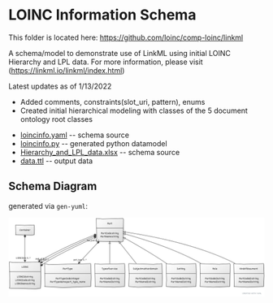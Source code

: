 # LOINC Information Schema
This folder is located here: https://github.com/loinc/comp-loinc/linkml

A schema/model to demonstrate use of LinkML using initial LOINC Hierarchy and LPL data. For more information, please visit (https://linkml.io/linkml/index.html)

Latest updates as of 1/13/2022
- Added comments, constraints(slot_uri, pattern), enums
- Created initial hierarchical modeling with classes of the 5 document ontology root classes


 * [loincinfo.yaml](loincinfo.yaml) -- schema source
 * [loincinfo.py](loincinfo.py) -- generated python datamodel 
 * [Hierarchy_and_LPL_data.xlsx](Hierarchy_and_LPL_data.xlsx) -- schema source 
 * [data.ttl](data.ttl) -- output data

## Schema Diagram

generated via `gen-yuml`:

![schema](32fa8d11.jpeg)
